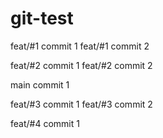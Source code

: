 # git-test

feat/#1 commit 1
feat/#1 commit 2

feat/#2 commit 1
feat/#2 commit 2

main commit 1

feat/#3 commit 1
feat/#3 commit 2

feat/#4 commit 1